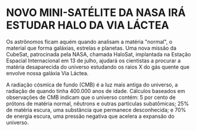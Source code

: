 # NOVO MINI-SATÉLITE DA NASA IRÁ ESTUDAR HALO DA VIA LÁCTEA

Os astrônomos ficam aquém quando analisam a matéria "normal", o material que forma galáxias, estrelas e planetas. Uma nova missão da CubeSat, patrocinada pela NASA, chamada HaloSat, implantada na Estação Espacial Internacional em 13 de julho, ajudará os cientistas a procurar a matéria desaparecida do universo estudando os raios X do gás quente que envolve nossa galáxia Via Láctea.

A radiação cósmica de fundo (CMB) é a luz mais antiga do universo, a radiação de quando tinha 400.000 anos de idade. Cálculos baseados em observações de CMB indicam que o universo contém: 5 por cento de prótons de matéria normal, nêutrons e outras partículas subatômicas; 25% de matéria escura, uma substância que permanece desconhecida; e 70% de energia escura, uma pressão negativa que acelera a expansão do universo.

